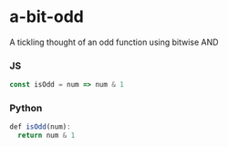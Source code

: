 # a-bit-odd
A tickling thought of an odd function using bitwise AND

### JS
```javascript
const isOdd = num => num & 1
```

### Python
```javascript
def isOdd(num):
  return num & 1
```
